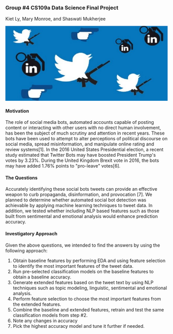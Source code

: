 ### Group #4 CS109a Data Science Final Project
Kiet Ly, Mary Monroe, and Shaswati Mukherjee

![Evil Twitter](image/social-media-free-speech-weapon.png)

#### Motivation
The role of social media bots, automated accounts capable of posting content or interacting
with other users with no direct human involvement, has been the subject of much scrutiny and
attention in recent years. These bots have been used to attempt to alter perceptions
of political discourse on social media, spread misinformation, and manipulate online rating and
review systems[1]. In the 2016 United States Presidential election, a recent study estimated that Twitter Bots may have boosted President Trump's votes by 3.23%. During the United Kingdom Brexit vote in 2016,
the bots may have added 1.76% points to "pro-leave" votes[6].

#### The Questions
Accurately identifying these social bots tweets can provide an effective weapon to curb propaganda, disinformation, and provocation [7]. We planned to determine whether automated social bot detection was achievable by applying machine learning techniques to tweet data. In addition, we tested whether including NLP based features such as those built from sentimental and emotional analysis would enhance prediction accuracy.


#### Investigatory Approach

Given the above questions, we intended to find the answers by using the following approach:

1. Obtain baseline features by performing EDA and using feature selection to identify the most important features
 of the tweet data.
2. Run pre-selected classification models on the baseline features to obtain a baseline
accuracy.
3. Generate extended features based on the tweet text by using NLP techniques such as topic modeling, linguistic, sentimental and emotional analysis.
4. Perform feature selection to choose the most important features from the extended features.
5. Combine the baseline and extended features, retrain and test the same classification models from step #2.
6. Note any changes in accuracy
7. Pick the highest accuracy model and tune it further if needed.
